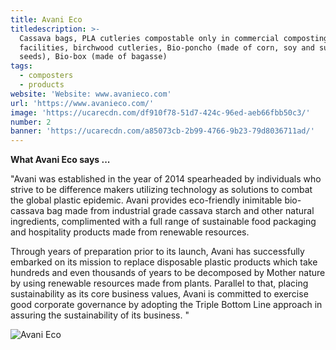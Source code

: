 ```yaml
---
title: Avani Eco
titledescription: >-
  Cassava bags, PLA cutleries compostable only in commercial composting 
  facilities, birchwood cutleries, Bio-poncho (made of corn, soy and sunflower 
  seeds), Bio-box (made of bagasse)
tags:
  - composters
  - products
website: 'Website: www.avanieco.com'
url: 'https://www.avanieco.com/'
image: 'https://ucarecdn.com/df910f78-51d7-424c-96ed-aeb66fbb50c3/'
number: 2
banner: 'https://ucarecdn.com/a85073cb-2b99-4766-9b23-79d8036711ad/'
---
```

**What Avani Eco says ...**

"Avani was established in the year of 2014 spearheaded by individuals who strive to be difference makers utilizing technology as solutions to combat the global plastic epidemic. Avani provides eco-friendly inimitable bio-cassava bag made from industrial grade cassava starch and other natural ingredients, complimented with a full range of sustainable food packaging and hospitality products made from renewable resources.

Through years of preparation prior to its launch, Avani has successfully embarked on its mission to replace disposable plastic products which take hundreds and even thousands of years to be decomposed by Mother nature by using renewable resources made from plants. Parallel to that, placing sustainability as its core business values, Avani is committed to exercise good corporate governance by adopting the Triple Bottom Line approach in assuring the sustainability of its business. "

![Avani Eco](https://ucarecdn.com/a1a61923-032e-4b48-8930-f8da5dcb4155/ "Avani Eco")

